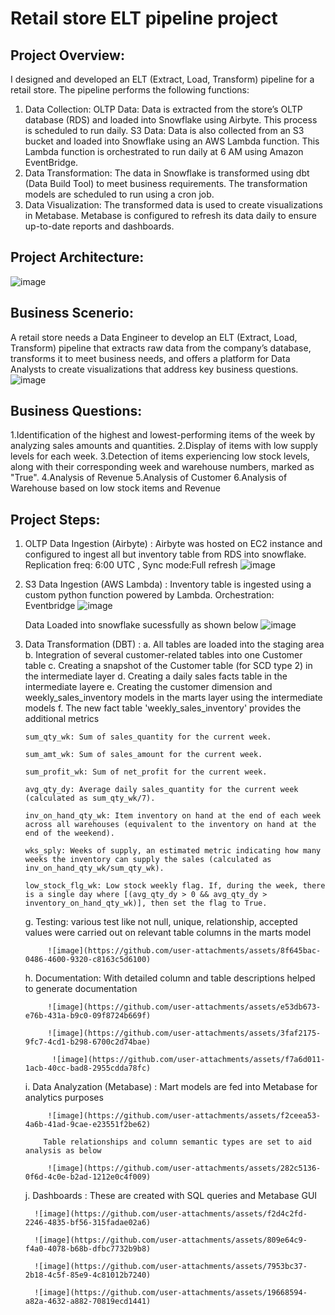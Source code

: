 # Retail store ELT pipeline project
## Project Overview: 
I designed and developed an ELT (Extract, Load, Transform) pipeline for a retail store. The pipeline performs the following functions:
1. Data Collection:
OLTP Data: Data is extracted from the store’s OLTP database (RDS) and loaded into Snowflake using Airbyte. This process is scheduled to run daily.
S3 Data: Data is also collected from an S3 bucket and loaded into Snowflake using an AWS Lambda function. This Lambda function is orchestrated to run daily at 6 AM using Amazon EventBridge.
2. Data Transformation:
The data in Snowflake is transformed using dbt (Data Build Tool) to meet business requirements. The transformation models are scheduled to run using a cron job.
3. Data Visualization:
The transformed data is used to create visualizations in Metabase. Metabase is configured to refresh its data daily to ensure up-to-date reports and dashboards.

## Project Architecture:
![image](https://github.com/user-attachments/assets/271dd6cd-42d9-4607-ae0d-553862a0d50c)

## Business Scenerio:
A retail store needs a Data Engineer to develop an ELT (Extract, Load, Transform) pipeline that extracts raw data from the company’s database, transforms it to meet business needs, and offers a platform for Data Analysts to create visualizations that address key business questions.
![image](https://github.com/user-attachments/assets/7133e9d8-a812-4ba5-b063-386e92e2d0ea)

## Business Questions:

1.Identification of the highest and lowest-performing items of the week by analyzing sales amounts and quantities.
2.Display of items with low supply levels for each week.
3.Detection of items experiencing low stock levels, along with their corresponding week and warehouse numbers, marked as "True".
4.Analysis of Revenue 
5.Analysis of Customer 
6.Analysis of Warehouse based on low stock items and Revenue



## Project Steps:
1. OLTP Data Ingestion (Airbyte) : Airbyte was hosted on EC2 instance and configured to ingest all but inventory table from RDS into snowflake. Replication freq: 6:00 UTC , Sync mode:Full refresh
   ![image](https://github.com/user-attachments/assets/2be7972a-3275-4b0a-beb6-3bbc9a68ba24)

2. S3 Data Ingestion (AWS Lambda) : Inventory table is ingested using a custom python function powered by Lambda. Orchestration: Eventbridge
    ![image](https://github.com/user-attachments/assets/a05fab36-d285-48b6-9b6c-6be9b7f99ee0)

    Data Loaded into snowflake sucessfully as shown below
   ![image](https://github.com/user-attachments/assets/c6baff4d-9817-4189-a672-a6f7f3629e8f)

3. Data Transformation (DBT) :
   a. All tables are loaded into the staging area
   b. Integration of  several customer-related tables into one Customer table
   c. Creating a snapshot of the Customer table (for SCD type 2) in the intermediate layer
   d. Creating a daily sales facts table in the intermediate layere
   e. Creating the customer dimension and weekly_sales_inventory models in the marts layer using the intermediate models
   f. The new fact table 'weekly_sales_inventory' provides the additional metrics

       sum_qty_wk: Sum of sales_quantity for the current week.

       sum_amt_wk: Sum of sales_amount for the current week.
       
       sum_profit_wk: Sum of net_profit for the current week.
       
       avg_qty_dy: Average daily sales_quantity for the current week (calculated as sum_qty_wk/7).
       
       inv_on_hand_qty_wk: Item inventory on hand at the end of each week across all warehouses (equivalent to the inventory on hand at the end of the weekend).
       
       wks_sply: Weeks of supply, an estimated metric indicating how many weeks the inventory can supply the sales (calculated as inv_on_hand_qty_wk/sum_qty_wk).
       
       low_stock_flg_wk: Low stock weekly flag. If, during the week, there is a single day where [(avg_qty_dy > 0 && avg_qty_dy > inventory_on_hand_qty_wk)], then set the flag to True.

      g. Testing: various test like not null, unique, relationship, accepted values were carried out on relevant table columns in the marts model

            ![image](https://github.com/user-attachments/assets/8f645bac-0486-4600-9320-c8163c5d6100)

      h. Documentation: With detailed column and table  descriptions helped to generate documentation
   
            ![image](https://github.com/user-attachments/assets/e53db673-e76b-431a-b9c0-09f8724b669f)

            ![image](https://github.com/user-attachments/assets/3faf2175-9fc7-4cd1-b298-6700c2d74bae)

             ![image](https://github.com/user-attachments/assets/f7a6d011-1acb-40cc-bad8-2955cdda78fc)
   
      i. Data Analyzation (Metabase) : Mart models are fed into Metabase for analytics purposes

            ![image](https://github.com/user-attachments/assets/f2ceea53-4a6b-41ad-9cae-e23551f2be62)

           Table relationships and column semantic types are set to aid analysis as below

            ![image](https://github.com/user-attachments/assets/282c5136-0f6d-4c0e-b2ad-1212e0c4f009)

      j. Dashboards : These are created with SQL queries and Metabase GUI

         ![image](https://github.com/user-attachments/assets/f2d4c2fd-2246-4835-bf56-315fadae02a6)

         ![image](https://github.com/user-attachments/assets/809e64c9-f4a0-4078-b68b-dfbc7732b9b8)

         ![image](https://github.com/user-attachments/assets/7953bc37-2b18-4c5f-85e9-4c81012b7240)

         ![image](https://github.com/user-attachments/assets/19668594-a82a-4632-a882-70819ecd1441)




         
            


      

